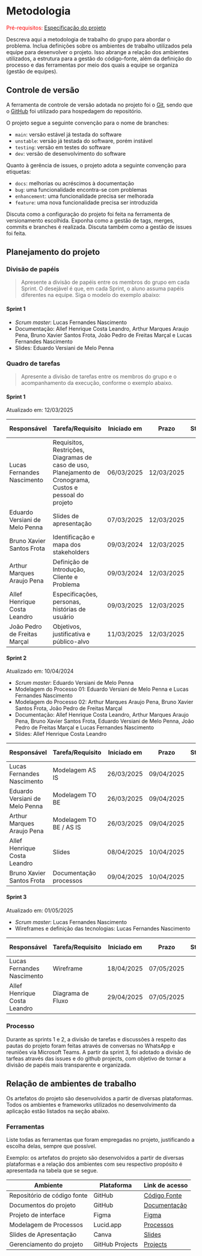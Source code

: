 
# Metodologia

<span style="color:red">Pré-requisitos: <a href="02-Especificacao.md"> Especificação do projeto</a></span>

Descreva aqui a metodologia de trabalho do grupo para abordar o problema. Inclua definições sobre os ambientes de trabalho utilizados pela equipe para desenvolver o projeto. Isso abrange a relação dos ambientes utilizados, a estrutura para a gestão do código-fonte, além da definição do processo e das ferramentas por meio dos quais a equipe se organiza (gestão de equipes).

## Controle de versão

A ferramenta de controle de versão adotada no projeto foi o [Git](https://git-scm.com/), sendo que o [GitHub](https://github.com) foi utilizado para hospedagem do repositório.

O projeto segue a seguinte convenção para o nome de branches:

- `main`: versão estável já testada do software
- `unstable`: versão já testada do software, porém instável
- `testing`: versão em testes do software
- `dev`: versão de desenvolvimento do software

Quanto à gerência de issues, o projeto adota a seguinte convenção para etiquetas:

- `docs`: melhorias ou acréscimos à documentação
- `bug`: uma funcionalidade encontra-se com problemas
- `enhancement`: uma funcionalidade precisa ser melhorada
- `feature`: uma nova funcionalidade precisa ser introduzida

Discuta como a configuração do projeto foi feita na ferramenta de versionamento escolhida. Exponha como a gestão de tags, merges, commits e branches é realizada. Discuta também como a gestão de issues foi feita.

## Planejamento do projeto

###  Divisão de papéis

> Apresente a divisão de papéis entre os membros do grupo em cada Sprint. O desejável é que, em cada Sprint, o aluno assuma papéis diferentes na equipe. Siga o modelo do exemplo abaixo:

#### Sprint 1
- _Scrum master_: Lucas Fernandes Nascimento
- Documentação: Allef Henrique Costa Leandro, Arthur Marques Araujo Pena, Bruno Xavier Santos Frota, João Pedro de Freitas Marçal e Lucas Fernandes Nascimento
- Slides: Eduardo Versiani de Melo Penna

###  Quadro de tarefas

> Apresente a divisão de tarefas entre os membros do grupo e o acompanhamento da execução, conforme o exemplo abaixo.

#### Sprint 1

Atualizado em: 12/03/2025

| Responsável   | Tarefa/Requisito | Iniciado em    | Prazo      | Status | Terminado em    |
| :----         |    :----         |      :----:    | :----:     | :----: | :----:          |
| Lucas Fernandes Nascimento | Requisitos, Restrições, Diagramas de caso de uso, Planejamento de Cronograma, Custos e pessoal do projeto | 06/03/2025 | 12/03/2025 | ✔️    | 12/03/2025      |
| Eduardo Versiani de Melo Penna | Slides de apresentação | 07/03/2025 | 12/03/2025 | ✔️ | 12/03/2025 |
| Bruno Xavier Santos Frota | Identificação e mapa dos stakeholders    | 09/03/2024 | 12/03/2025 | ✔️ | 12/03/2025 |
| Arthur Marques Araujo Pena | Definição de Introdução, Cliente e Problema  | 09/03/2024     | 12/03/2025 | ✔️ | 12/03/2025 |
| Allef Henrique Costa Leandro       | Especificações, personas, histórias de usuário  |    09/03/2025        | 12/03/2025 | ✔️    |   12/03/2025    |
| João Pedro de Freitas Marçal      | Objetivos, justificativa e público-alvo  |    11/03/2025        | 12/03/2025 | ✔️    |   12/03/2025    |


#### Sprint 2

Atualizado em: 10/04/2024

- _Scrum master_: Eduardo Versiani de Melo Penna
- Modelagem do Processo 01: Eduardo Versiani de Melo Penna e Lucas Fernandes Nascimento
- Modelagem do Processo 02: Arthur Marques Araujo Pena, Bruno Xavier Santos Frota, João Pedro de Freitas Marçal
- Documentação: Allef Henrique Costa Leandro, Arthur Marques Araujo Pena, Bruno Xavier Santos Frota, Eduardo Versiani de Melo Penna, João Pedro de Freitas Marçal e Lucas Fernandes Nascimento
- Slides: Allef Henrique Costa Leandro

| Responsável   | Tarefa/Requisito | Iniciado em    | Prazo      | Status | Terminado em    |
| :----         |    :----         |      :----:    | :----:     | :----: | :----:          |
| Lucas Fernandes Nascimento     | Modelagem AS IS  | 26/03/2025     | 09/04/2025 | ✔️    | 04/04/2025      |
| Eduardo Versiani de Melo Penna       | Modelagem TO BE    | 26/03/2025     | 09/04/2025 | ✔️    |   07/04/2025      |
| Arthur Marques Araujo Pena        | Modelagem TO BE / AS IS | 26/03/2025     | 09/04/2025 | ✔️     |   09/04/2025     |
| Allef Henrique Costa Leandro        | Slides |  08/04/2025    | 10/04/2025 | ✔️    |  10/04/2025     |
| Bruno Xavier Santos Frota        | Documentação processos |  09/04/2025    | 10/04/2025 | ✔️    |  10/04/2025     |

#### Sprint 3

Atualizado em: 01/05/2025

- _Scrum master_: Lucas Fernandes Nascimento
- Wireframes e definição das tecnologias: Lucas Fernandes Nascimento

| Responsável   | Tarefa/Requisito | Iniciado em    | Prazo      | Status | Terminado em    |
| :----         |    :----         |      :----:    | :----:     | :----: | :----:          |
| Lucas Fernandes Nascimento | Wireframe | 18/04/2025 | 07/05/2025 | ✔️    | 01/05/2025      |
| Allef Henrique Costa Leandro | Diagrama de Fluxo | 29/04/2025 | 07/05/2025 | ✔️    | 07/05/2025      |


### Processo

Durante as sprints 1 e 2, a divisão de tarefas e discussões à respeito das pautas do projeto foram feitas através de conversas no WhatsApp e reuniões via Microsoft Teams. A partir da sprint 3, foi adotado a divisão de tarfeas através das issues e do github projects, com objetivo de tornar a divisão de papéis mais transparente e organizada.

## Relação de ambientes de trabalho

Os artefatos do projeto são desenvolvidos a partir de diversas plataformas. Todos os ambientes e frameworks utilizados no desenvolvimento da aplicação estão listados na seção abaixo.

### Ferramentas

Liste todas as ferramentas que foram empregadas no projeto, justificando a escolha delas, sempre que possível.

Exemplo: os artefatos do projeto são desenvolvidos a partir de diversas plataformas e a relação dos ambientes com seu respectivo propósito é apresentada na tabela que se segue.

| Ambiente                            | Plataforma                         | Link de acesso                         |
|-------------------------------------|------------------------------------|----------------------------------------|
| Repositório de código fonte         | GitHub                             | [Código Fonte](https://github.com/ICEI-PUC-Minas-PCO-SI/2025-1-p3-tiapn-si-grupo-5/tree/main/src)                          |
| Documentos do projeto               | GitHub                             | [Documentação](https://github.com/ICEI-PUC-Minas-PCO-SI/2025-1-p3-tiapn-si-grupo-5/tree/main/docs)                           |
| Projeto de interface                | Figma                              | [Figma]()                           |
| Modelagem de Processos                         | Lucid.app                             | [Processos](https://lucid.app/lucidchart/4c140509-cd82-42cc-b4e3-0c3382ea2737/edit?viewport_loc=104%2C161%2C2217%2C1076%2C0_0&invitationId=inv_94730dbe-5f9c-4e6f-8a68-ee316f7e33b5)                         |
| Slides de Apresentação         | Canva                             | [Slides](https://www.canva.com/design/DAGg-JQH1tc/SFLiuPJI_AGmRgNFB_OHkg/edit?utm_content=DAGg-JQH1tc&utm_campaign=designshare&utm_medium=link2&utm_source=sharebutton)                           |
| Gerenciamento do projeto            | GitHub Projects                    | [Projects](https://github.com/orgs/ICEI-PUC-Minas-PCO-SI/projects/130)                          |

##
